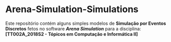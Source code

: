 # Arena-Simulation-Simulations

Este repositório contém alguns simples modelos de **Simulação por Eventos Discretos** fetos no software ***Arena Simulation*** para a disciplina: 
**[TT002A_2018S2 - Tópicos em Computação e Informática II]**
